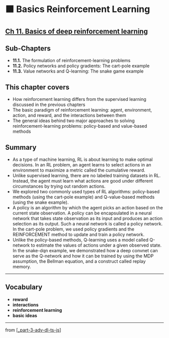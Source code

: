 # 🟧 Basics Reinforcement Learning

## [**Ch 11.** Basics of deep reinforcement learning](https://livebook.manning.com/book/deep-learning-with-javascript/chapter-11/)

## Sub-Chapters

- **11.1.** The formulation of reinforcement-learning problems
- **11.2.** Policy networks and policy gradients: The cart-pole example
- **11.3.** Value networks and Q-learning: The snake game example

## This chapter covers

- How reinforcement learning differs from the supervised learning discussed in the previous chapters
- The basic paradigm of reinforcement learning: agent, environment, action, and reward, and the interactions between them
- The general ideas behind two major approaches to solving reinforcement-learning problems: policy-based and value-based methods

## Summary

- As a type of machine learning, RL is about learning to make optimal decisions. In an RL problem, an agent learns to select actions in an environment to maximize a metric called the cumulative reward.
- Unlike supervised learning, there are no labeled training datasets in RL. Instead, the agent must learn what actions are good under different circumstances by trying out random actions.
- We explored two commonly used types of RL algorithms: policy-based methods (using the cart-pole example) and Q-value-based methods (using the snake example).
- A policy is an algorithm by which the agent picks an action based on the current state observation. A policy can be encapsulated in a neural network that takes state observation as its input and produces an action selection as its output. Such a neural network is called a policy network. In the cart-pole problem, we used policy gradients and the REINFORCEMENT method to update and train a policy network.
- Unlike the policy-based methods, Q-learning uses a model called Q-network to estimate the values of actions under a given observed state. In the snake-dqn example, we demonstrated how a deep convnet can serve as the Q-network and how it can be trained by using the MDP assumption, the Bellman equation, and a construct called replay memory.

---

## **Vocabulary**

- <b>reward</b>
- <b>interactions</b>
- <b>reinforcement learning</b>
- <b>basic ideas</b>

<link rel="stylesheet" type="text/css" media="all" href="../../../assets/css/custom.css" />

---

from [[_part-3-adv-dl-ts-js]]

[//begin]: # "Autogenerated link references for markdown compatibility"
[_part-3-adv-dl-ts-js]: ../_part-3-adv-dl-ts-js.md "Part 3 Adv DL TS JS"
[//end]: # "Autogenerated link references"

